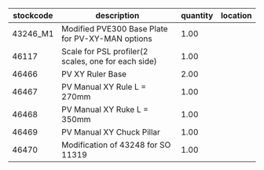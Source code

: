 |stockcode|description|quantity|location|
|---------|-----------|--------|--------|
|43246_M1|Modified PVE300 Base Plate for PV-XY-MAN options|1.00||
|46117|Scale for PSL profiler(2 scales, one for each side)|1.00||
|46466|PV XY Ruler Base|2.00||
|46467|PV Manual XY Rule L = 270mm|1.00||
|46468|PV Manual XY Ruke L = 350mm|1.00||
|46469|PV Manual XY Chuck Pillar|1.00||
|46470|Modification of 43248 for SO 11319|1.00||
